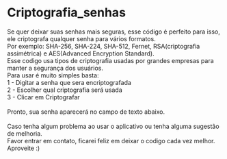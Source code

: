 # Criptografia_senhas
Se quer deixar suas senhas mais seguras, esse código é perfeito para isso, ele criptografa qualquer senha para vários formatos.<br>
Por exemplo: SHA-256, SHA-224, SHA-512, Fernet, RSA(criptografia assimétrica) e AES(Advanced Encryption Standard).<br>
Esse codigo usa tipos de criptografia usadas por grandes empresas para manter a segurança dos usuários.<br>
Para usar é muito simples basta:<br>
1 - Digitar a senha que sera encriptografada<br>
2 - Escolher qual criptografia será usada<br>
3 - Clicar em Criptografar<br>
<br>
Pronto, sua senha aparecerá no campo de texto abaixo.<br>
<br>
Caso tenha algum problema ao usar o aplicativo ou tenha alguma sugestão de melhoria.<br>
Favor entrar em contato, ficarei feliz em deixar o codigo cada vez melhor.<br>
Aproveite :)<br>
